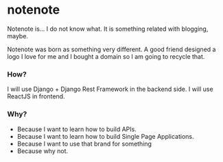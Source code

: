 # notenote

Notenote is... I do not know what. It is something related with blogging, maybe.

Notenote was born as something very different. A good friend designed a logo I love for me and I bought a domain so I am going to recycle that.

### How?

I will use Django + Django Rest Framework in the backend side. I will use ReactJS in frontend.

### Why?

- Because I want to learn how to build APIs.
- Because I want to learn how to build Single Page Applications.
- Because I want to use that brand for something
- Because why not.
